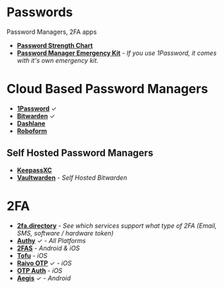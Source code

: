 # Passwords
Password Managers, 2FA apps

- [**Password Strength Chart**](https://hivesystems.io/blog/are-your-passwords-in-the-green)
- [**Password Manager Emergency Kit**](https://passwordbits.com/password-manager-emergency-sheet) - _If you use 1Password, it comes with it's own emergency kit._

# Cloud Based Password Managers

- [**1Password**](https://1password.com) ✓
- [**Bitwarden**](https://bitwarden.com) ✓
- [**Dashlane**](https://dashlane.com)
- [**Roboform**](https://roboform.com)

## Self Hosted Password Managers

- [**KeepassXC**](https://keepassxc.org)
- [**Vaultwarden**](https://github.com/dani-garcia/vaultwarden) - _Self Hosted Bitwarden_

# 2FA

- [**2fa.directory**](https://2fa.directory/int) - _See which services support what type of 2FA (Email, SMS, software / hardware token)_
- [**Authy**](https://authy.com) ✓ - _All Platforms_
- [**2FAS**](https://2fas.com) - _Android & iOS_
- [**Tofu**](https://tofuauth.com) - _iOS_
- [**Raivo OTP**](https://github.com/raivo-otp/ios-application#readme) ✓ - _iOS_
- [**OTP Auth**](https://apps.apple.com/ca/app/otp-auth/id659877384) - _iOS_
- [**Aegis**](https://getaegis.app) ✓ - _Android_
